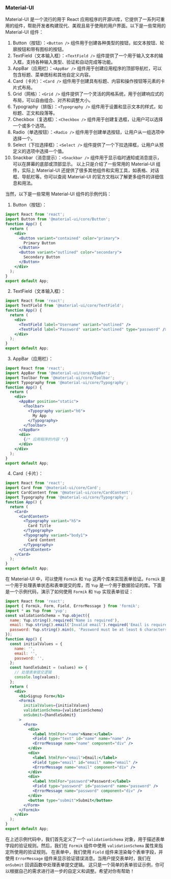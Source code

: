 ### Material-UI
Material-UI 是一个流行的用于 React 应用程序的开源UI库，它提供了一系列可重用的组件，帮助开发者构建现代、美观且易于使用的用户界面。以下是一些常用的 Material-UI 组件：

1. Button（按钮）：`<Button />` 组件用于创建各种类型的按钮，如文本按钮、轮廓按钮和带有图标的按钮。
2. TextField（文本输入框）：`<TextField />` 组件提供了一个用于输入文本的输入框，支持各种输入类型、验证和自动完成等功能。
3. AppBar（应用栏）：`<AppBar />` 组件用于创建应用程序的顶部导航栏，可以包含标题、菜单图标和其他自定义内容。
4. Card（卡片）：`<Card />` 组件用于创建具有标题、内容和操作按钮等元素的卡片式布局。
5. Grid（网格）：`<Grid />` 组件提供了一个灵活的网格系统，用于创建响应式的布局，可以自由组合、对齐和调整大小。
6. Typography（排版）：`<Typography />` 组件用于设置和显示文本的样式，如标题、正文和段落等。
7. Checkbox（复选框）：`<Checkbox />` 组件用于创建复选框，让用户可以选择一个或多个选项。
8. Radio（单选按钮）：`<Radio />` 组件用于创建单选按钮，让用户从一组选项中选择一个。
9. Select（下拉选择框）：`<Select />` 组件提供了一个下拉选择框，让用户从预定义的选项中选择一个值。
10. Snackbar（消息提示）：`<Snackbar />` 组件用于显示临时通知或消息提示，可以在屏幕的底部或顶部显示。
  以上只是介绍了一些常用的 Material-UI 组件，实际上 Material-UI 还提供了很多其他组件和实用工具，如表格、对话框、导航栏等。你可以查阅 Material-UI 的官方文档以了解更多组件的详细信息和用法。

当然，以下是一些常用 Material-UI 组件的示例代码：

1. Button（按钮）：
```jsx
import React from 'react';
import Button from '@material-ui/core/Button';
function App() {
  return (
    <div>
      <Button variant="contained" color="primary">
        Primary Button
      </Button>
      <Button variant="outlined" color="secondary">
        Secondary Button
      </Button>
    </div>
  );
}
export default App;
```
2. TextField（文本输入框）：
```jsx
import React from 'react';
import TextField from '@material-ui/core/TextField';
function App() {
  return (
    <div>
      <TextField label="Username" variant="outlined" />
      <TextField label="Password" variant="outlined" type="password" />
    </div>
  );
}
export default App;
```
3. AppBar（应用栏）：
```jsx
import React from 'react';
import AppBar from '@material-ui/core/AppBar';
import Toolbar from '@material-ui/core/Toolbar';
import Typography from '@material-ui/core/Typography';
function App() {
  return (
    <div>
      <AppBar position="static">
        <Toolbar>
          <Typography variant="h6">
            My App
          </Typography>
        </Toolbar>
      </AppBar>
      <div>
        {/* 应用程序的内容 */}
      </div>
    </div>
  );
}
export default App;
```
4. Card（卡片）：
```jsx
import React from 'react';
import Card from '@material-ui/core/Card';
import CardContent from '@material-ui/core/CardContent';
import Typography from '@material-ui/core/Typography';
function App() {
  return (
    <Card>
      <CardContent>
        <Typography variant="h5">
          Card Title
        </Typography>
        <Typography variant="body1">
          Card Content
        </Typography>
      </CardContent>
    </Card>
  );
}
export default App;
```


在 Material-UI 中，可以使用 `Formik` 和 `Yup` 这两个库来实现表单验证。`Formik` 是一个用于处理表单状态和表单提交的库，而 `Yup` 是一个用于数据验证的库。下面是一个示例代码，演示了如何使用 `Formik` 和 `Yup` 实现表单验证：

```jsx
import React from 'react';
import { Formik, Form, Field, ErrorMessage } from 'formik';
import * as Yup from 'yup';
const validationSchema = Yup.object({
  name: Yup.string().required('Name is required'),
  email: Yup.string().email('Invalid email').required('Email is required'),
  password: Yup.string().min(6, 'Password must be at least 6 characters').required('Password is required'),
});
function App() {
  const initialValues = {
    name: '',
    email: '',
    password: '',
  };
  const handleSubmit = (values) => {
    // 处理表单提交逻辑
    console.log(values);
  };
  return (
    <div>
      <h1>Signup Form</h1>
      <Formik
        initialValues={initialValues}
        validationSchema={validationSchema}
        onSubmit={handleSubmit}
      >
        <Form>
          <div>
            <label htmlFor="name">Name:</label>
            <Field type="text" id="name" name="name" />
            <ErrorMessage name="name" component="div" />
          </div>
          <div>
            <label htmlFor="email">Email:</label>
            <Field type="email" id="email" name="email" />
            <ErrorMessage name="email" component="div" />
          </div>
          <div>
            <label htmlFor="password">Password:</label>
            <Field type="password" id="password" name="password" />
            <ErrorMessage name="password" component="div" />
          </div>
          <button type="submit">Submit</button>
        </Form>
      </Formik>
    </div>
  );
}
export default App;
```
在上述示例代码中，我们首先定义了一个 `validationSchema` 对象，用于描述表单字段的验证规则。然后，我们在 `Formik` 组件中使用 `validationSchema` 属性来指定所使用的验证规则。
在表单中，我们使用 `Field` 组件来渲染每个表单字段，并使用 `ErrorMessage` 组件来显示验证错误消息。当用户提交表单时，我们在 `onSubmit` 回调函数中处理表单提交逻辑。
这只是一个简单的表单验证示例，你可以根据自己的需求进行进一步的自定义和调整。希望对你有帮助！